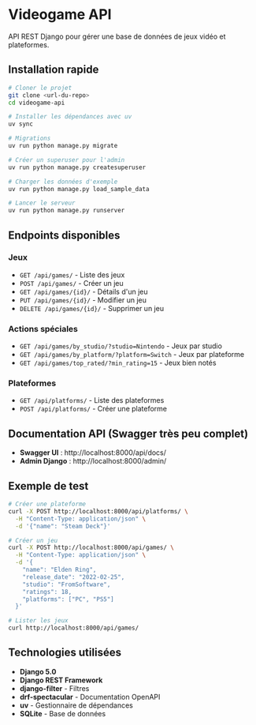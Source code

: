 # Videogame API

API REST Django pour gérer une base de données de jeux vidéo et plateformes.

## Installation rapide

```bash
# Cloner le projet
git clone <url-du-repo>
cd videogame-api

# Installer les dépendances avec uv
uv sync

# Migrations
uv run python manage.py migrate

# Créer un superuser pour l'admin
uv run python manage.py createsuperuser

# Charger les données d'exemple
uv run python manage.py load_sample_data

# Lancer le serveur
uv run python manage.py runserver
```

## Endpoints disponibles

### Jeux
- `GET /api/games/` - Liste des jeux
- `POST /api/games/` - Créer un jeu
- `GET /api/games/{id}/` - Détails d'un jeu
- `PUT /api/games/{id}/` - Modifier un jeu
- `DELETE /api/games/{id}/` - Supprimer un jeu

### Actions spéciales
- `GET /api/games/by_studio/?studio=Nintendo` - Jeux par studio
- `GET /api/games/by_platform/?platform=Switch` - Jeux par plateforme
- `GET /api/games/top_rated/?min_rating=15` - Jeux bien notés

### Plateformes
- `GET /api/platforms/` - Liste des plateformes
- `POST /api/platforms/` - Créer une plateforme

## Documentation API (Swagger très peu complet)

- **Swagger UI** : http://localhost:8000/api/docs/
- **Admin Django** : http://localhost:8000/admin/

## Exemple de test

```bash
# Créer une plateforme
curl -X POST http://localhost:8000/api/platforms/ \
  -H "Content-Type: application/json" \
  -d '{"name": "Steam Deck"}'

# Créer un jeu
curl -X POST http://localhost:8000/api/games/ \
  -H "Content-Type: application/json" \
  -d '{
    "name": "Elden Ring",
    "release_date": "2022-02-25",
    "studio": "FromSoftware",
    "ratings": 18,
    "platforms": ["PC", "PS5"]
  }'

# Lister les jeux
curl http://localhost:8000/api/games/
```

## Technologies utilisées

- **Django 5.0**
- **Django REST Framework**
- **django-filter** - Filtres
- **drf-spectacular** - Documentation OpenAPI
- **uv** - Gestionnaire de dépendances
- **SQLite** - Base de données
